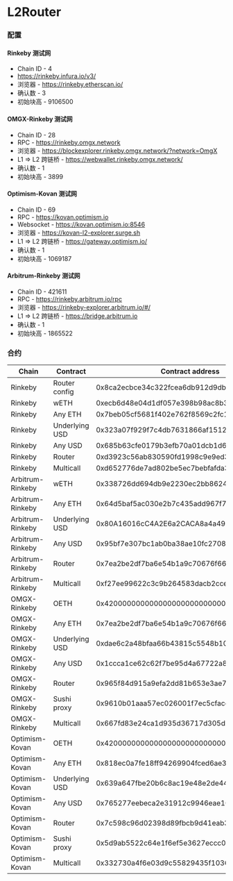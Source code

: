 # L2Router
### 配置

#### Rinkeby 测试网
- Chain ID - 4
- https://rinkeby.infura.io/v3/
- 浏览器 - https://rinkeby.etherscan.io/
- 确认数 - 3
- 初始块高 - 9106500

#### OMGX-Rinkeby 测试网
- Chain ID - 28
- RPC - https://rinkeby.omgx.network
- 浏览器 - https://blockexplorer.rinkeby.omgx.network/?network=OmgX
- L1 => L2 跨链桥 - https://webwallet.rinkeby.omgx.network/
- 确认数 - 1
- 初始块高 - 3899

#### Optimism-Kovan 测试网
- Chain ID - 69
- RPC - https://kovan.optimism.io
- Websocket - https://kovan.optimism.io:8546
- 浏览器 - https://kovan-l2-explorer.surge.sh
- L1 => L2 跨链桥 - https://gateway.optimism.io/
- 确认数 - 1
- 初始块高 - 1069187

#### Arbitrum-Rinkeby 测试网
- Chain ID - 421611
- RPC - https://rinkeby.arbitrum.io/rpc
- 浏览器 - https://rinkeby-explorer.arbitrum.io/#/
- L1 => L2 跨链桥 - https://bridge.arbitrum.io
- 确认数 - 1
- 初始块高 - 1865522

### 合约
| Chain | Contract | Contract address |
| - | - | - |
| Rinkeby | Router config | 0x8ca2ecbce34c322fcea6db912d9dbfd2dda5920d |
| Rinkeby | wETH | 0xecb6d48e04d1df057e398b98ac8b3833eb3839ec |
| Rinkeby | Any ETH | 0x7beb05cf5681f402e762f8569c2fc138a2172978 |
| Rinkeby | Underlying USD | 0x323a07f929f7c4db7631866af151248ae3912d98 |
| Rinkeby | Any USD | 0x685b63cfe0179b3efb70a01dcb1d648549aa192d |
| Rinkeby | Router | 0xd3923c56ab830590fd1998c9e9ed360296e082fc |
| Rinkeby | Multicall | 0xd652776de7ad802be5ec7bebfafda37600222b48 |
| Arbitrum-Rinkeby | wETH | 0x338726dd694db9e2230ec2bb8624a2d7f566c96d |
| Arbitrum-Rinkeby | Any ETH | 0x64d5baf5ac030e2b7c435add967f787ae94d0205 |
| Arbitrum-Rinkeby | Underlying USD | 0x80A16016cC4A2E6a2CACA8a4a498b1699fF0f844 |
| Arbitrum-Rinkeby | Any USD | 0x95bf7e307bc1ab0ba38ae10fc27084bc36fcd605 |
| Arbitrum-Rinkeby | Router | 0x7ea2be2df7ba6e54b1a9c70676f668455e329d29 |
| Arbitrum-Rinkeby | Multicall | 0xf27ee99622c3c9b264583dacb2cce056e194494f |
| OMGX-Rinkeby | OETH | 0x4200000000000000000000000000000000000006 |
| OMGX-Rinkeby | Any ETH | 0x7ea2be2df7ba6e54b1a9c70676f668455e329d29 |
| OMGX-Rinkeby | Underlying USD | 0xdae6c2a48bfaa66b43815c5548b10800919c993e |
| OMGX-Rinkeby | Any USD | 0x1ccca1ce62c62f7be95d4a67722a8fdbed6eecb4 |
| OMGX-Rinkeby | Router | 0x965f84d915a9efa2dd81b653e3ae736555d945f4 |
| OMGX-Rinkeby | Sushi proxy | 0x9610b01aaa57ec026001f7ec5cface51bfea0ba6 |
| OMGX-Rinkeby | Multicall | 0x667fd83e24ca1d935d36717d305d54fa0cac991c |
| Optimism-Kovan | OETH | 0x4200000000000000000000000000000000000006 |
| Optimism-Kovan | Any ETH | 0x818ec0a7fe18ff94269904fced6ae3dae6d6dc0b |
| Optimism-Kovan | Underlying USD | 0x639a647fbe20b6c8ac19e48e2de44ea792c62c5c |
| Optimism-Kovan | Any USD | 0x765277eebeca2e31912c9946eae1021199b39c61 |
| Optimism-Kovan | Router | 0x7c598c96d02398d89fbcb9d41eab3df0c16f227d |
| Optimism-Kovan | Sushi proxy | 0x5d9ab5522c64e1f6ef5e3627eccc093f56167818 |
| Optimism-Kovan | Multicall | 0x332730a4f6e03d9c55829435f10360e13cfa41ff |